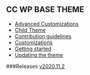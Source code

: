 ## CC WP BASE THEME

<ul>
<li><a href="/advanced-customizations">Advanced Customizations</a></li>
<li><a href="/child-theme">Child Theme</a></li>
<li><a href="/contributing">Contribution guidelines</a></li>
<li><a href="/customizations">Customizations</a> </li>
<li><a href="/getting-started">Getting started</a> </li>
<li><a href="/updating-the-theme">Updating the theme</a> </li>
</ul>

###Releases
<a href="">v2020.11.2</a>